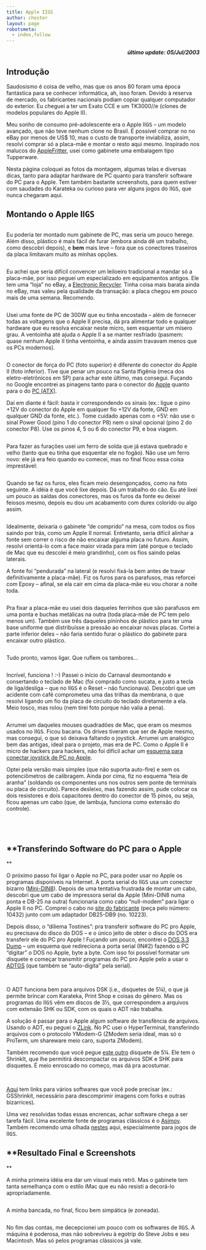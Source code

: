 ```yaml
---
title: Apple IIGS
author: chester
layout: page
robotsmeta:
  - index,follow
---
```

<p style="text-align: right;">
  <strong><em>último update: 05/Jul/2003</em></strong>
</p>

## **Introdução**

Saudosismo é coisa de velho, mas que os anos 80 foram uma época fantástica para se conhecer informática, ah, isso foram. Devido à reserva de mercado, os fabricantes nacionais podiam copiar qualquer computador do exterior. Eu cheguei a ter um Exato CCE e um TK3000//e (clones de modelos populares do Apple II).

Meu sonho de consumo pré-adolescente era o Apple II<tt>GS</tt> &#8211; um modelo avançado, que não teve nenhum clone no Brasil. É possível comprar no no eBay por menos de US$ 10, mas o custo de transporte inviabiliza, assim, resolvi comprar só a placa-mãe e montar o resto aqui mesmo. Inspirado nos malucos do [AppleFritter][1], usei como gabinete uma embalagem tipo Tupperware.

Nesta página coloquei as fotos da montagem, algumas telas e diversas dicas, tanto para adaptar hardware de PC quanto para transferir software do PC para o Apple. Tem também bastante screenshots, para quem estiver com saudades do Karateka ou curioso para ver alguns jogos do II<tt>GS</tt>, que nunca chegaram aqui.

## **Montando o Apple II<tt>GS</tt>**

<img src="/img/micros/appleiigs/07_Gabinete%20ultraleve.JPG" border="0" alt="" />

Eu poderia ter montado num gabinete de PC, mas seria um pouco herege. Além disso, plástico é mais fácil de furar (embora ainda dê um trabalho, como descobri depois), e **bem** mais leve &#8211; fora que os conectores traseiros da placa limitavam muito as minhas opções.

<img src="/img/micros/appleiigs/03_Motherboard%20IIGS%20-%20Traseira.jpg" border="0" alt="" />

Eu achei que seria difícil convencer um leiloeiro tradicional a mandar só a placa-mãe, por isso peguei um especializado em equipamentos antigos. Ele tem uma &#8220;loja&#8221; no eBay, a [Electronic Recycler][2]. Tinha coisa mais barata ainda no eBay, mas valeu pela qualidade da transação: a placa chegou em pouco mais de uma semana. Recomendo.

<img src="/img/micros/appleiigs/01_Motherboard%20IIGS.jpg" border="0" alt="" />

Usei uma fonte de PC de 300W que eu tinha encostada &#8211; além de fornecer todas as voltagens que o Apple II precisa, dá pra alimentar todo e qualquer hardware que eu resolva encaixar neste micro, sem esquentar um mísero grau. A ventoinha até ajuda o Apple II a se manter resfriado (pasmem: quase nenhum Apple II tinha ventoinha, e ainda assim travavam menos que os PCs modernos).

<img src="/img/micros/appleiigs/04_Fonte%20de%20PC%20antes%20da%20adaptacao.jpg" border="0" alt="" />

O conector de força do PC (foto superior) é diferente do conector do Apple II (foto inferior). Tive que penar um pouco na Santa Ifigênia (meca dos eletro-eletrônicos em SP) para achar este último, mas consegui. Fuçando no Google encontrei as pinagens tanto para o conector do [Apple][3] quanto para o do [PC (ATX)][4].

Daí em diante é fácil: basta ir correspondendo os sinais (ex.: ligue o pino +12V do conector do Apple em qualquer fio +12V da fonte, GND em qualquer GND da fonte, etc.). Tome cuidado apenas com o +5V: não use o sinal Power Good (pino 1 do conector P8) nem o sinal opcional (pino 2 do conector P8). Use os pinos 4, 5 ou 6 do conector P9, e boa viagem.

<img src="/img/micros/appleiigs/05_Fonte%20adaptada%20com%20o%20conector%20Apple.JPG" border="0" alt="" />

Para fazer as furações usei um ferro de solda que já estava quebrado e velho (tanto que eu tinha que esquentar ele no fogão). Não use um ferro novo: ele já era feio quando eu comecei, mas no final ficou essa coisa imprestável:

<img src="/img/micros/appleiigs/08_Ferro%20de%20solda%20velho.JPG" border="0" alt="" />

Quando se faz os furos, eles ficam meio desengonçados, como na foto seguinte. A idéia é que você lixe depois. Dá um trabalho do cão. Eu até lixei um pouco as saídas dos conectores, mas os furos da fonte eu deixei feiosos mesmo, depois eu dou um acabamento com durex colorido ou algo assim.

<img src="/img/micros/appleiigs/09_Traseira%20perfurada%20do%20gabinete.JPG" border="0" alt="" />

Idealmente, deixaria o gabinete &#8220;de comprido&#8221; na mesa, com todos os fios saindo por trás, como um Apple II normal. Entretanto, seria difícil alinhar a fonte sem correr o risco de não encaixar alguma placa no futuro. Assim, resolvi orientá-lo com a face maior virada para mim (até porque o teclado de Mac que eu descolei é meio grandinho), com os fios saindo pelas laterais.

A fonte foi &#8220;pendurada&#8221; na lateral (e resolvi fixá-la bem antes de travar definitivamente a placa-mãe). Fiz os furos para os parafusos, mas reforcei com Epoxy &#8211; afinal, se ela cair em cima da placa-mãe eu vou chorar a noite toda.

<img src="/img/micros/appleiigs/10_Gabinete%20com%20fonte.JPG" border="0" alt="" />

Pra fixar a placa-mãe eu usei dois daqueles ferrinhos que são parafusos em uma ponta e buchas metálicas na outra (toda placa-mãe de PC tem pelo menos um). Também use três daqueles pininhos de plástico para ter uma base uniforme que distribuísse a pressão ao encaixar novas placas. Cortei a parte inferior deles &#8211; não faria sentido furar o plástico do gabinete para encaixar outro plástico.

<img src="/img/micros/appleiigs/11_Gabinete%20com%20fonte%20e%20MB.JPG" border="0" alt="" />

Tudo pronto, vamos ligar. Que ruflem os tambores&#8230;

<img src="/img/micros/appleiigs/12_Tela%20de%20boot%20do%20IIGS.JPG" border="0" alt="" />

Incrível, funciona ! :-) Passei o início do Carnaval desmontando e consertando o teclado de Mac (foi comprado como sucata, e justo a tecla de liga/desliga &#8211; que no II<tt>GS</tt> é o Reset &#8211; não funcionava). Descobri que um acidente com café comprometeu uma das trilhas da membrana, o que resolvi ligando um fio da placa de circuito do teclado diretamente a ela. Meio tosco, mas rolou (nem tirei foto porque não valia a pena).

<img src="/img/micros/appleiigs/13_Tela%20Check%20Startup%20Device.JPG" border="0" alt="" />

Arrumei um daqueles mouses quadradões de Mac, que eram os mesmos usados no II<tt>GS</tt>. Ficou bacana. Os drives tiveram que ser de Apple mesmo, mas consegui, o que só deixava faltando o joystick. Arrumei um analógico bem das antigas, ideal para o projeto, mas era de PC. Como o Apple II é micro de hackers para hackers, não foi difícil achar um [esquema para conectar joystick de PC no Apple][5].

Optei pela versão mais simples (que não suporta auto-fire) e sem os potenciômetros de calibragem. Ainda por cima, fiz no esquema &#8220;teia de aranha&#8221; (soldando os componentes uns nos outros sem ponte de terminais ou placa de circuito). Parece desleixo, mas fazendo assim, pude colocar os dois resistores e dois capacitores dentro do conector de 15 pinos, ou seja, ficou apenas um cabo (que, de lambuja, funciona como extensão do controle).

## <img src="/img/micros/appleiigs/joy_teia.jpg" border="0" alt="" /> <img src="/img/micros/appleiigs/joy_teste.jpg" border="0" alt="" />

## **Transferindo Software do PC para o Apple  
**

O próximo passo foi ligar o Apple no PC, para poder usar no Apple os programas disponíveis na Internet. A porta serial do II<tt>GS</tt> usa um conector bizarro ([Mini-DIN8][6]). Depois de uma tentativa frustrada de montar um cabo, descobri que um cabo de impressora serial da Apple (Mini-DIN8 numa ponta e DB-25 na outra) funcionaria como cabo &#8220;null-modem&#8221; para ligar o Apple II no PC. Comprei o cabo no [site do fabricante][7] (peça pelo número: 10432) junto com um adaptador DB25-DB9 (no. 10223).

Depois disso, o &#8220;diliema Tostines&#8221;: pra transferir software do PC pro Apple, eu precisava do disco do DOS &#8211; e o único jeito de obter o disco do DOS era transferir ele do PC pro Apple ! Fuçando um pouco, encontrei o [DOS 3.3 Dump][8] &#8211; um esquema que redireciona a porta serial (IN#2) fazendo o PC &#8220;digitar&#8221; o DOS no Apple, byte a byte. Com isso foi possível formatar um disquete e começar transmitir programas do PC pro Apple pelo a usar o [ADTGS][9] (que também se &#8220;auto-digita&#8221; pela serial).

<img src="/img/micros/appleiigs/dos33dmp.jpg" border="0" alt="" /> <img src="/img/micros/appleiigs/adtgs.jpg" border="0" alt="" />

O ADT funciona bem para arquivos DSK (i.e., disquetes de 5¼), o que já permite brincar com Karateka, Print Shop e coisas do gênero. Mas os programas do II<tt>GS</tt> vêm em discos de 3½, que correspondem a arquivos com extensão SHK ou SDK, com os quais o ADT não trabalha.

A solução é passar para o Apple algum software de transfência de arquivos. Usando o ADT, eu peguei o [ZLink][10]. No PC usei o HyperTerminal, transferindo arquivos com o protocolo YModem-G (ZModem seria ideal, mas só o ProTerm, um shareware meio caro, suporta ZModem).

Também recomendo que você pegue [este outro][11] disquete de 5¼. Ele tem o ShrinkIt, que lhe permitirá descompactar os arquivos SDK e SHK para disquetes. É meio enroscado no começo, mas dá pra acostumar.

<img src="/img/micros/appleiigs/zlink.jpg" border="0" alt="" /> <img src="/img/micros/appleiigs/shrinkit.jpg" border="0" alt="" />

[Aqui][12] tem links para vários softwares que você pode precisar (ex.: GSShrinkit, necessário para descomprimir imagens com forks e outras bizarrices).

Uma vez resolvidas todas essas encrencas, achar software chega a ser tarefa fácil. Uma excelente fonte de programas clássicos é o [Asimov][13]. Também recomendo uma olhada [nestes][14] aqui, especialmente para jogos de II<tt>GS</tt>.

## **Resultado Final e Screenshots  
**

A minha primeira idéia era dar um visual mais retrô. Mas o gabinete tem tanta semelhança com o estilo iMac que eu não resisti a decorá-lo apropriadamente.

<img src="/img/micros/appleiigs/final1.jpg" border="0" alt="" />

A minha bancada, no final, ficou bem simpática (e zoneada).

<img src="/img/micros/appleiigs/final2.jpg" border="0" alt="" />

No fim das contas, me decepcionei um pouco com os softwares de II<tt>GS</tt>. A máquina é poderosa, mas não sobreviveu à egotrip do Steve Jobs e seu Macintosh. Mas só pelos programas clássicos já vale.

<img src="/img/micros/appleiigs/karateka.jpg" border="0" alt="" /> <img src="/img/micros/appleiigs/aprestk3000.jpg" border="0" alt="" />

<img src="/img/micros/appleiigs/joy_cap_tit.jpg" border="0" alt="" /> <img src="/img/micros/appleiigs/joy_cap_jogo.jpg" border="0" alt="" />

<img src="/img/micros/appleiigs/printshop.jpg" border="0" alt="" /> <img src="/img/micros/appleiigs/ark2.jpg" border="0" alt="" />

<img src="/img/micros/appleiigs/tt1.jpg" border="0" alt="" /> <img src="/img/micros/appleiigs/tt2.jpg" border="0" alt="" />

 [1]: http://www.applefritter.com
 [2]: http://www.stores.ebay.com/id=9743630
 [3]: http://apple2.info/wiki/index.php?title=Pinouts#GS_Motherboard_Power_Connector
 [4]: http://pinouts.ru/Power/atxpower_pinout.shtml
 [5]: http://web.archive.org/web/20090110010728/http://home.swbell.net/rubywand/Csa2KBPADJS.html#004
 [6]: http://www.panintl.com/CN-1-1.htm
 [7]: http://www.labramo.com.br/
 [8]: http://www.apple2.org.za/gswv/a2zine/Sel/dos33dmp.htm
 [9]: http://www.cobit.xpg.com.br/materias/apple2gs/pc_appleIIgs.htm
 [10]: ftp://ftp.apple.asimov.com/pub/apple_II/images/utility/communications/zlink.dsk
 [11]: ftp://ftp.apple.asimov.com/pub/apple_II/images/utility/communications/modem_util.dsk
 [12]: http://home.swbell.net/rubywand/Csa2FLUTILS.html#007
 [13]: ftp://ftp.apple.asimov.net/
 [14]: http://home.swbell.net/rubywand/A2FAQs7GAMESITES.html